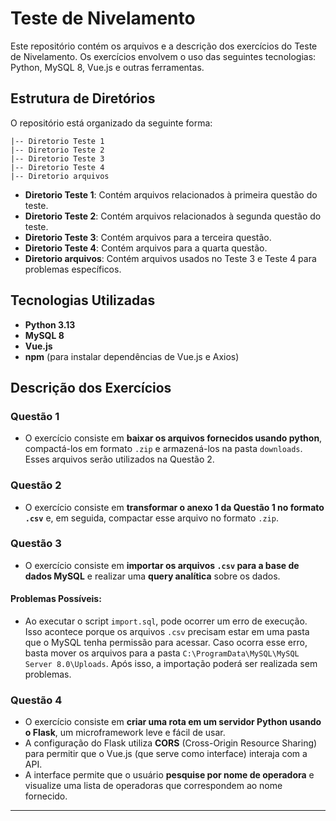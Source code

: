 # Teste de Nivelamento

Este repositório contém os arquivos e a descrição dos exercícios do Teste de Nivelamento. Os exercícios envolvem o uso das seguintes tecnologias: Python, MySQL 8, Vue.js e outras ferramentas.

## Estrutura de Diretórios

O repositório está organizado da seguinte forma:

```
|-- Diretorio Teste 1  
|-- Diretorio Teste 2  
|-- Diretorio Teste 3  
|-- Diretorio Teste 4  
|-- Diretorio arquivos  
```

- **Diretorio Teste 1**: Contém arquivos relacionados à primeira questão do teste.
- **Diretorio Teste 2**: Contém arquivos relacionados à segunda questão do teste.
- **Diretorio Teste 3**: Contém arquivos para a terceira questão.
- **Diretorio Teste 4**: Contém arquivos para a quarta questão.
- **Diretorio arquivos**: Contém arquivos usados no Teste 3 e Teste 4 para problemas específicos.

## Tecnologias Utilizadas

- **Python 3.13**
- **MySQL 8**
- **Vue.js**
- **npm** (para instalar dependências de Vue.js e Axios)

## Descrição dos Exercícios

### Questão 1

- O exercício consiste em **baixar os arquivos fornecidos usando python**, compactá-los em formato `.zip` e armazená-los na pasta `downloads`. Esses arquivos serão utilizados na Questão 2.

### Questão 2

- O exercício consiste em **transformar o anexo 1 da Questão 1 no formato `.csv`** e, em seguida, compactar esse arquivo no formato `.zip`.

### Questão 3

- O exercício consiste em **importar os arquivos `.csv` para a base de dados MySQL** e realizar uma **query analítica** sobre os dados.
  
#### Problemas Possíveis:

- Ao executar o script `import.sql`, pode ocorrer um erro de execução. Isso acontece porque os arquivos `.csv` precisam estar em uma pasta que o MySQL tenha permissão para acessar. Caso ocorra esse erro, basta mover os arquivos para a pasta `C:\ProgramData\MySQL\MySQL Server 8.0\Uploads`. Após isso, a importação poderá ser realizada sem problemas.

### Questão 4

- O exercício consiste em **criar uma rota em um servidor Python usando o Flask**, um microframework leve e fácil de usar.
- A configuração do Flask utiliza **CORS** (Cross-Origin Resource Sharing) para permitir que o Vue.js (que serve como interface) interaja com a API.
- A interface permite que o usuário **pesquise por nome de operadora** e visualize uma lista de operadoras que correspondem ao nome fornecido.

---

